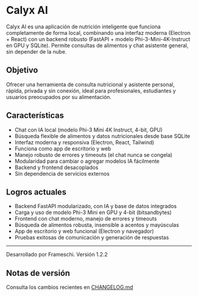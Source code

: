 
# Calyx AI

Calyx AI es una aplicación de nutrición inteligente que funciona completamente de forma local, combinando una interfaz moderna (Electron + React) con un backend robusto (FastAPI + modelo Phi-3-Mini-4K-Instruct en GPU y SQLite). Permite consultas de alimentos y chat asistente general, sin depender de la nube.

## Objetivo
Ofrecer una herramienta de consulta nutricional y asistente personal, rápida, privada y sin conexión, ideal para profesionales, estudiantes y usuarios preocupados por su alimentación.

## Características
- Chat con IA local (modelo Phi-3 Mini 4K Instruct, 4-bit, GPU)
- Búsqueda flexible de alimentos y datos nutricionales desde base SQLite
- Interfaz moderna y responsiva (Electron, React, Tailwind)
- Funciona como app de escritorio y web
- Manejo robusto de errores y timeouts (el chat nunca se congela)
- Modularidad para cambiar o agregar modelos IA fácilmente
- Backend y frontend desacoplados
- Sin dependencia de servicios externos

## Logros actuales
- Backend FastAPI modularizado, con IA y base de datos integrados
- Carga y uso de modelo Phi-3 Mini en GPU y 4-bit (bitsandbytes)
- Frontend con chat moderno, manejo de errores y timeouts
- Búsqueda de alimentos robusta, insensible a acentos y mayúsculas
- App de escritorio y web funcional (Electron y navegador)
- Pruebas exitosas de comunicación y generación de respuestas

---
Desarrollado por Frameschi. Versión 1.2.2

## Notas de versión
Consulta los cambios recientes en [CHANGELOG.md](./CHANGELOG.md)
